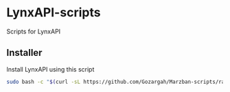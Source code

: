 # LynxAPI-scripts
Scripts for LynxAPI

## Installer
Install LynxAPI using this script
```bash
sudo bash -c "$(curl -sL https://github.com/Gozargah/Marzban-scripts/raw/master/marzban.sh)" @ install
```
